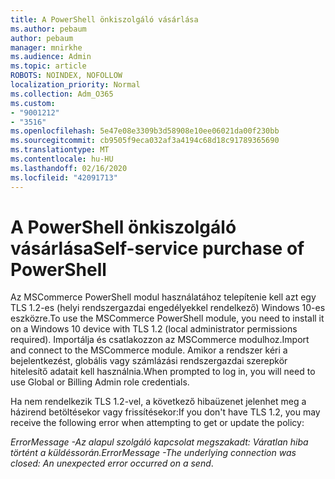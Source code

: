 ```yaml
---
title: A PowerShell önkiszolgáló vásárlása
ms.author: pebaum
author: pebaum
manager: mnirkhe
ms.audience: Admin
ms.topic: article
ROBOTS: NOINDEX, NOFOLLOW
localization_priority: Normal
ms.collection: Adm_O365
ms.custom:
- "9001212"
- "3516"
ms.openlocfilehash: 5e47e08e3309b3d58908e10ee06021da00f230bb
ms.sourcegitcommit: cb9505f9eca032af3a4194c68d18c91789365690
ms.translationtype: MT
ms.contentlocale: hu-HU
ms.lasthandoff: 02/16/2020
ms.locfileid: "42091713"
---
```

# <a name="self-service-purchase-of-powershell"></a><span data-ttu-id="0dabb-102">A PowerShell önkiszolgáló vásárlása</span><span class="sxs-lookup"><span data-stu-id="0dabb-102">Self-service purchase of PowerShell</span></span>

<span data-ttu-id="0dabb-103">Az MSCommerce PowerShell modul használatához telepítenie kell azt egy TLS 1.2-es (helyi rendszergazdai engedélyekkel rendelkező) Windows 10-es eszközre.</span><span class="sxs-lookup"><span data-stu-id="0dabb-103">To use the MSCommerce PowerShell module, you need to install it on a Windows 10 device with TLS 1.2 (local administrator permissions required).</span></span>  <span data-ttu-id="0dabb-104">Importálja és csatlakozzon az MSCommerce modulhoz.</span><span class="sxs-lookup"><span data-stu-id="0dabb-104">Import and connect to the MSCommerce module.</span></span>  <span data-ttu-id="0dabb-105">Amikor a rendszer kéri a bejelentkezést, globális vagy számlázási rendszergazdai szerepkör hitelesítő adatait kell használnia.</span><span class="sxs-lookup"><span data-stu-id="0dabb-105">When prompted to log in, you will need to use Global or Billing Admin role credentials.</span></span>  

<span data-ttu-id="0dabb-106">Ha nem rendelkezik TLS 1.2-vel, a következő hibaüzenet jelenhet meg a házirend betöltésekor vagy frissítésekor:</span><span class="sxs-lookup"><span data-stu-id="0dabb-106">If you don't have TLS 1.2, you may receive the following error when attempting to get or update the policy:</span></span>

<span data-ttu-id="0dabb-107">*ErrorMessage -Az alapul szolgáló kapcsolat megszakadt: Váratlan hiba történt a küldéssorán.*</span><span class="sxs-lookup"><span data-stu-id="0dabb-107">*ErrorMessage -The underlying connection was closed: An unexpected error occurred on a send*.</span></span>




